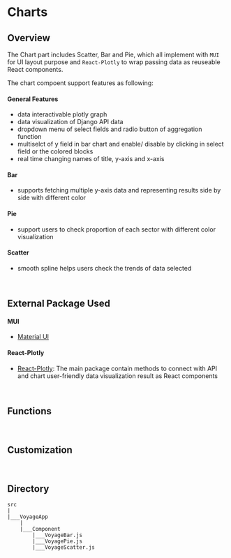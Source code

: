 # Charts

## Overview 
The Chart part includes Scatter, Bar and Pie, which all implement with `MUI` for UI layout purpose and `React-Plotly` to wrap passing data as reuseable React components.

The chart compoent support features as following:
#### General Features
- data interactivable plotly graph
- data visualization of Django API data
- dropdown menu of select fields and radio button of aggregation function
- multiselct of y field in bar chart and enable/ disable by clicking in select field or the colored blocks 
- real time changing names of title, y-axis and x-axis

#### Bar
- supports fetching multiple y-axis data and representing results side by side with different color

#### Pie
- support users to check proportion of each sector with different color visualization

#### Scatter 
- smooth spline helps users check the trends of data selected 

&nbsp;

## External Package Used
#### MUI
- [Material UI](https://mui.com)

#### React-Plotly
- [React-Plotly](https://plotly.com/javascript/react/): The main package contain methods to connect with API and chart user-friendly data visualization result as React components

&nbsp;

## Functions


&nbsp;

## Customization

&nbsp;

## Directory

```
src
|
|___VoyageApp
    |
    |___Component
        |___VoyageBar.js
        |___VoyagePie.js
        |___VoyageScatter.js
```